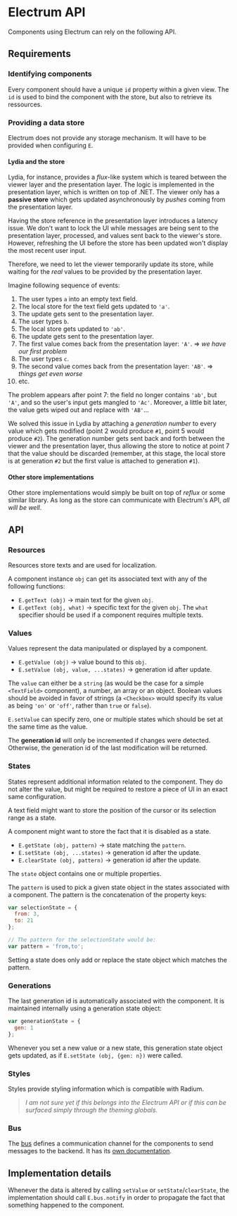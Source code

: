 # Electrum API

Components using Electrum can rely on the following API.

## Requirements

### Identifying components

Every component should have a unique `id` property within a given view. The
`id` is used to bind the component with the store, but also to retrieve its
ressources.

### Providing a data store

Electrum does not provide any storage mechanism. It will have to be provided
when configuring `E`.

#### Lydia and the store

Lydia, for instance, provides a _flux_-like system which is teared between
the viewer layer and the presentation layer. The logic is implemented in the
presentation layer, which is written on top of .NET. The viewer only has a
**passive store** which gets updated asynchronously by _pushes_ coming from
the presentation layer.

Having the store reference in the presentation layer introduces a latency
issue. We don't want to lock the UI while messages are being sent to the
presentation layer, processed, and values sent back to the viewer's store.
However, refreshing the UI before the store has been updated won't display
the most recent user input.

Therefore, we need to let the viewer temporarily update its store, while
waiting for the _real_ values to be provided by the presentation layer.

Imagine following sequence of events:

1. The user types `a` into an empty text field.
2. The local store for the text field gets updated to `'a'`.
3. The update gets sent to the presentation layer.
4. The user types `b`.
5. The local store gets updated to `'ab'`.
6. The update gets sent to the presentation layer.
7. The first value comes back from the presentation layer: `'A'`.
   &rArr; _we have our first problem_
8. The user types `c`.
9. The second value comes back from the presentation layer: `'AB'`.
   &rArr; _things get even worse_
10. etc.

The problem appears after point 7: the field no longer contains `'ab'`,
but `'A'`, and so the user's input gets mangled to `'Ac'`. Moreover, a
little bit later, the value gets wiped out and replace with `'AB'`...

We solved this issue in Lydia by attaching a _generation number_ to
every value which gets modified (point 2 would produce `#1`, point
5 would produce `#2`). The generation number gets sent back and forth
between the viewer and the presentation layer, thus allowing the store
to notice at point 7 that the value should be discarded (remember, at
this stage, the local store is at generation `#2` but the first value
is attached to generation `#1`).

#### Other store implementations

Other store implementations would simply be built on top of _reflux_
or some similar library. As long as the store can communicate with
Electrum's API, _all will be well_.

## API

### Resources

Resources store texts and are used for localization.

A component instance `obj` can get its associated text with any of the
following functions:

* `E.getText (obj)` &rarr; main text for the given `obj`.
* `E.getText (obj, what)` &rarr; specific text for the given `obj`. The `what`
  specifier should be used if a component requires multiple texts.

### Values

Values represent the data manipulated or displayed by a component.

* `E.getValue (obj)` &rarr; value bound to this `obj`.
* `E.setValue (obj, value, ...states)` &rarr; generation id after update.

The `value` can either be a `string` (as would be the case for a simple
`<TextField>` component), a number, an array or an object. Boolean values
should be avoided in favor of strings (a `<Checkbox>` would specify its
value as being `'on'` or `'off'`, rather than `true` or `false`).

`E.setValue` can specify zero, one or multiple states which should be
set at the same time as the value.

The **generation id** will only be incremented if changes were detected.
Otherwise, the generation id of the last modification will be returned.

### States

States represent additional information related to the component. They
do not alter the value, but might be required to restore a piece of UI
in an exact same configuration.

A text field might want to store the position of the cursor or its
selection range as a state.

A component might want to store the fact that it is disabled as a state.

* `E.getState (obj, pattern)` &rarr; state matching the `pattern`.
* `E.setState (obj, ...states)` &rarr; generation id after the update.
* `E.clearState (obj, pattern)` &rarr; generation id after the update.

The `state` object contains one or multiple properties.

The `pattern` is used to pick a given state object in the states associated
with a component. The pattern is the concatenation of the property keys:

```js
var selectionState = {
  from: 3,
  to: 21
};

// The pattern for the selectionState would be:
var pattern = 'from,to';
```

Setting a state does only add or replace the state object which matches
the pattern.

### Generations

The last generation id is automatically associated with the component.
It is maintained internally using a generation state object:

```js
var generationState = {
  gen: 1
};
```

Whenever you set a new value or a new state, this generation state object
gets updated, as if `E.setState (obj, {gen: n})` were called.

### Styles

Styles provide styling information which is compatible with Radium.

> _I am not sure yet if this belongs into the Electrum API or if this
> can be surfaced simply through the theming globals._

### Bus

The [bus](Bus.md) defines a communication channel for the components to
send messages to the backend. It has its [own documentation](Bus.md).


## Implementation details

Whenever the data is altered by calling `setValue` or `setState`/`clearState`,
the implementation should call `E.bus.notify` in order to propagate the
fact that something happened to the component.
